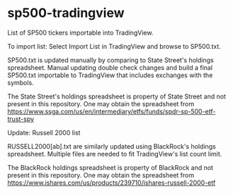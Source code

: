 # sp500-tradingview
List of SP500 tickers importable into TradingView.

To import list: Select Import List in TradingView and browse to SP500.txt.

SP500.txt is updated manually by comparing to State Street's holdings spreadsheet. Manual updating double check changes and build a final SP500.txt importable to TradingView that includes exchanges with the symbols.

The State Street's holdings spreadsheet is property of State Street and not present in this repository. One may obtain the spreadsheet from https://www.ssga.com/us/en/intermediary/etfs/funds/spdr-sp-500-etf-trust-spy

Update: Russell 2000 list

RUSSELL2000\[ab\].txt are similarly updated using BlackRock's holdings spreadsheet. Multiple files are needed to fit TradingView's list count limit.

The BlackRock holdings spreadsheet is property of BlackRock and not present in this repository. One may obtain the spreadsheet from https://www.ishares.com/us/products/239710/ishares-russell-2000-etf